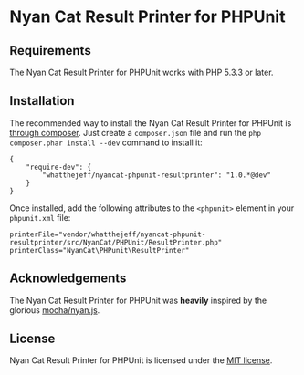 Nyan Cat Result Printer for PHPUnit
===================================

## Requirements

The Nyan Cat Result Printer for PHPUnit works with PHP 5.3.3 or later.

## Installation

The recommended way to install the Nyan Cat Result Printer for PHPUnit is
[through composer](http://getcomposer.org). Just create a `composer.json` file
and run the `php composer.phar install --dev` command to install it:

    {
        "require-dev": {
            "whatthejeff/nyancat-phpunit-resultprinter": "1.0.*@dev"
        }
    }

Once installed, add the following attributes to the `<phpunit>` element in your
`phpunit.xml` file:

    printerFile="vendor/whatthejeff/nyancat-phpunit-resultprinter/src/NyanCat/PHPUnit/ResultPrinter.php"
    printerClass="NyanCat\PHPunit\ResultPrinter"

## Acknowledgements

The Nyan Cat Result Printer for PHPUnit was __heavily__ inspired by the
glorious [mocha/nyan.js](https://github.com/visionmedia/mocha/blob/master/lib/reporters/nyan.js).

## License

Nyan Cat Result Printer for PHPUnit is licensed under the [MIT license](LICENSE).